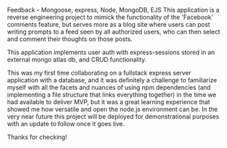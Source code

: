 Feedback - Mongoose, express, Node, MongoDB, EJS
This application is a reverse engineering project to mimick the functionality of the 'Facebook' comments feature, but serves more as a blog site where users can post writing prompts to a feed seen by all authorized users, who can then select and comment their thoughts on those posts. 

This application implements user auth with express-sessions stored in an external mongo atlas db, and CRUD functionality. 

This was my first time collaborating on a fullstack express server application with a database, and it was definitely a challenge to familiarize myself with all the facets and nuances of using npm dependencies (and implementing a file structure that links everything together) in the time we had available to deliver MVP, but it was a great learning experience that showed me how versatile and open the node.js environment can be. In the very near future this project will be deployed for demonstrational purposes with an update to follow once it goes live. 

Thanks for checking!